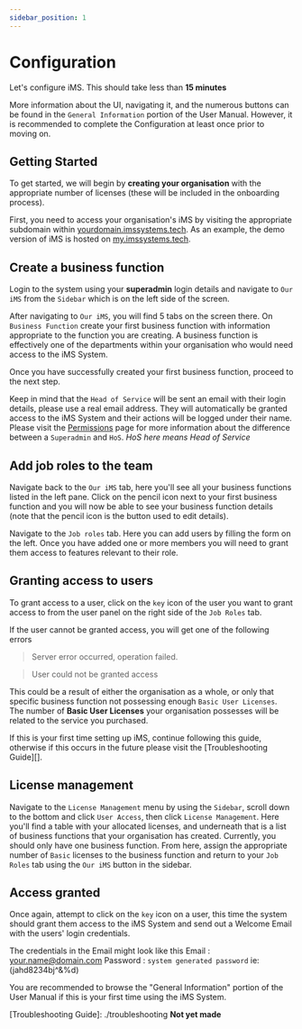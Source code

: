 ```yaml
---
sidebar_position: 1
---
```


# Configuration

Let's configure iMS. This should take less than **15 minutes**

More information about the UI, navigating it, and the numerous buttons can be found in the `General Information` portion of the User Manual. However, it is recommended to complete the Configuration at least once prior to moving on.

## Getting Started

To get started, we will begin by **creating your organisation** with the appropriate number of licenses (these will be included in the onboarding process).

First, you need to access your organisation's iMS by visiting the appropriate subdomain within [yourdomain.imssystems.tech][iMS]. As an example, the demo version of iMS is hosted on [my.imssystems.tech][myIMS].

## Create a business function

Login to the system using your **superadmin** login details and navigate to `Our iMS` from the `Sidebar` which is on the left side of the screen.

After navigating to `Our iMS`, you will find 5 tabs on the screen there. On `Business Function` create your first business function with information appropriate to the function you are creating. A business function is effectively one of the departments within your organisation who would need access to the iMS System.

Once you have successfully created your first business function, proceed to the next step.

Keep in mind that the `Head of Service` will be sent an email with their login details, please use a real email address. 
They will automatically be granted access to the iMS System and their actions will be logged under their name. Please visit the [Permissions][] page for more information about the difference between a `Superadmin` and `HoS`. *HoS here means Head of Service*

## Add job roles to the team

Navigate back to the `Our iMS` tab, here you'll see all your business functions listed in the left pane. Click on the pencil icon next to your first business function and you will now be able to see your business function details (note that the pencil icon is the button used to edit details).

Navigate to the `Job roles` tab. Here you can add users by filling the form on the left. Once you have added one or more members you will need to grant them access to features relevant to their role.

## Granting access to users

To grant access to a user, click on the `key` icon of the user you want to grant access to from the user panel on the right side of the `Job Roles` tab.

If the user cannot be granted access, you will get one of the following errors
> Server error occurred, operation failed.

> User could not be granted access

This could be a result of either the organisation as a whole, or only that specific business function not possessing enough `Basic User Licenses`. The number of **Basic User Licenses** your organisation possesses will be related to the service you purchased.

If this is your first time setting up iMS, continue following this guide, otherwise if this occurs in the future please visit the [Troubleshooting Guide][].

## License management

Navigate to the `License Management` menu by using the `Sidebar`, scroll down to the bottom and click `User Access`, then click `License Management`. Here you'll find a table with your allocated licenses, and underneath that is a list of business functions that your organisation has created. Currently, you should only have one business function. From here, assign the appropriate number of `Basic` licenses to the business function and return to your `Job Roles` tab using the `Our iMS` button in the sidebar.

## Access granted

Once again, attempt to click on the `key` icon on a user, this time the system should grant them access to the iMS System and send out a Welcome Email with the users' login credentials. 

The credentials in the Email might look like this
Email : <your.name@domain.com>
Password : `system generated password` ie: (jahd8234bj^&%d)


You are recommended to browse the "General Information" portion of the User Manual if this is your first time using the iMS System.

[iMS]: https://imssystems.tech/ "iMS Homepage"
[myIMS]: https://my.imssystems.tech/ "Demo iMS"
[Permissions]: ./permission "Link to Permissions Page"
[Troubleshooting Guide]: ./troubleshooting **Not yet made**